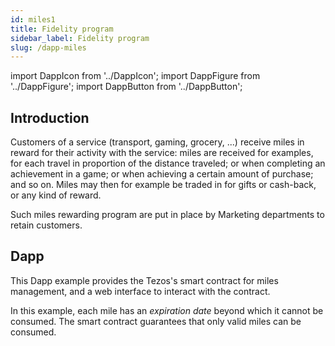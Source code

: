```yaml
---
id: miles1
title: Fidelity program
sidebar_label: Fidelity program
slug: /dapp-miles
---
```


import DappIcon from '../DappIcon';
import DappFigure from '../DappFigure';
import DappButton from '../DappButton';

<DappFigure img='miles_screenshot.png' width='100%'/>

<DappButton url="https://edukera.github.io/completium-dapp-miles/" txt="open dapp"/>

## Introduction

Customers of a service (transport, gaming, grocery, ...) receive miles in reward for their activity with the service: miles are received for examples, for each travel in proportion of the distance traveled; or when completing an achievement in a game; or when achieving a certain amount of purchase; and so on. Miles may then for example be traded in for gifts or cash-back, or any kind of reward.

Such miles rewarding program are put in place by Marketing departments to retain customers.
## Dapp

This Dapp example provides the Tezos's smart contract for miles management, and a web interface to interact with the contract.

In this example, each mile has an *expiration date* beyond which it cannot be consumed. The smart contract guarantees that only valid miles can be consumed.


